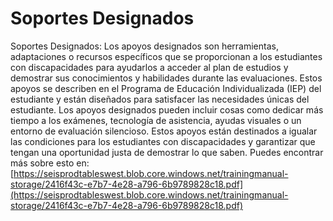 # Soportes Designados
Soportes Designados: Los apoyos designados son herramientas, adaptaciones o recursos específicos que se proporcionan a los estudiantes con discapacidades para ayudarlos a acceder al plan de estudios y demostrar sus conocimientos y habilidades durante las evaluaciones. Estos apoyos se describen en el Programa de Educación Individualizada (IEP) del estudiante y están diseñados para satisfacer las necesidades únicas del estudiante. Los apoyos designados pueden incluir cosas como dedicar más tiempo a los exámenes, tecnología de asistencia, ayudas visuales o un entorno de evaluación silencioso. Estos apoyos están destinados a igualar las condiciones para los estudiantes con discapacidades y garantizar que tengan una oportunidad justa de demostrar lo que saben.
Puedes encontrar más sobre esto en: [https://seisprodtableswest.blob.core.windows.net/trainingmanual-storage/2416f43c-e7b7-4e28-a796-6b9789828c18.pdf](https://seisprodtableswest.blob.core.windows.net/trainingmanual-storage/2416f43c-e7b7-4e28-a796-6b9789828c18.pdf)